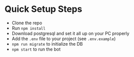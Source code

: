 # Quick Setup Steps

- Clone the repo
- Run `npm install`
- Download postgresql and set it all up on your PC properly
- Add the `.env` file to your project (see `.env.example`)
- `npm run migrate` to initialize the DB
- `npm start` to run the bot
